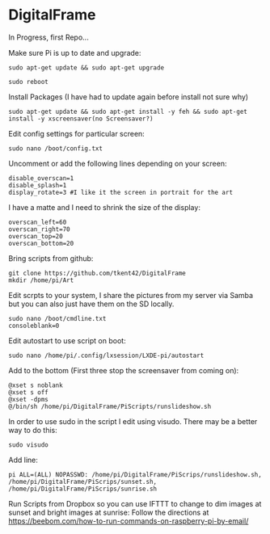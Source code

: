 # DigitalFrame


In Progress, first Repo...

Make sure Pi is up to date and upgrade:
```
sudo apt-get update && sudo apt-get upgrade
```

```
sudo reboot
```

Install Packages (I have had to update again before install not sure why)
```
sudo apt-get update && sudo apt-get install -y feh && sudo apt-get install -y xscreensaver(no Screensaver?)
```
Edit config settings for particular screen:
```
sudo nano /boot/config.txt
```
Uncomment or add the following lines depending on your screen:
```
disable_overscan=1
disable_splash=1
display_rotate=3 #I like it the screen in portrait for the art
```
I have a matte and I need to shrink the size of the display:
```
overscan_left=60
overscan_right=70
overscan_top=20
overscan_bottom=20
```
Bring scripts from github:
```
git clone https://github.com/tkent42/DigitalFrame
mkdir /home/pi/Art
```
Edit scrpts to your system, I share the pictures from my server via Samba but you can also just have them on the SD locally.
```
sudo nano /boot/cmdline.txt
consoleblank=0
```
Edit autostart to use script on boot:
```
sudo nano /home/pi/.config/lxsession/LXDE-pi/autostart
```
Add to the bottom (First three stop the screensaver from coming on):
```
@xset s noblank 
@xset s off 
@xset -dpms
@/bin/sh /home/pi/DigitalFrame/PiScripts/runslideshow.sh
```
In order to use sudo in the script I edit using visudo. There may be a better way to do this:
```
sudo visudo
```
Add line:
```
pi ALL=(ALL) NOPASSWD: /home/pi/DigitalFrame/PiScrips/runslideshow.sh, /home/pi/DigitalFrame/PiScrips/sunset.sh, /home/pi/DigitalFrame/PiScrips/sunrise.sh
```
Run Scripts from Dropbox so you can use IFTTT to change to dim images at sunset and bright images at sunrise:
Follow the directions at https://beebom.com/how-to-run-commands-on-raspberry-pi-by-email/


